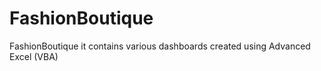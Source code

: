 # FashionBoutique
FashionBoutique it contains various dashboards created using Advanced Excel (VBA)
